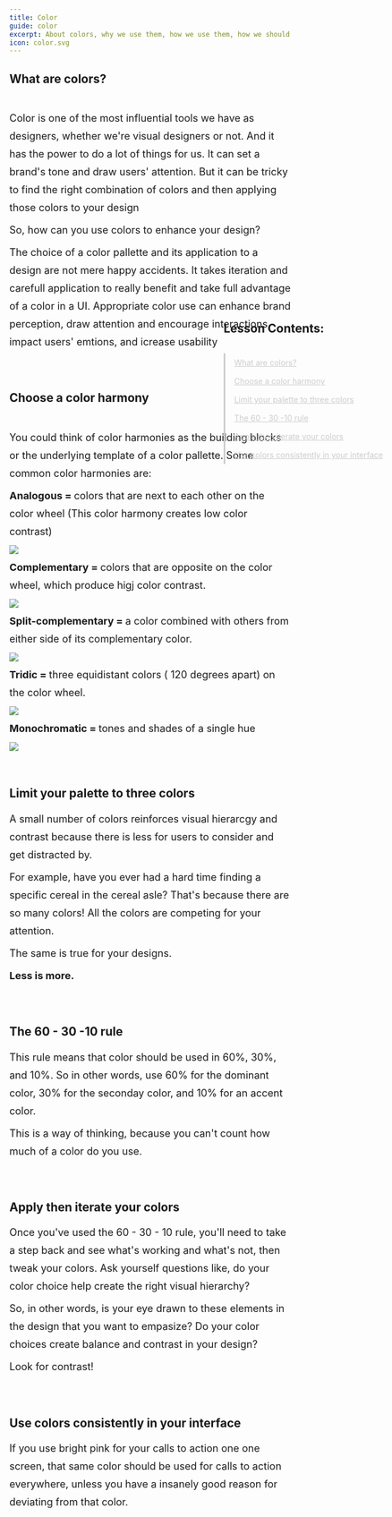 ```yaml
---
title: Color
guide: color
excerpt: About colors, why we use them, how we use them, how we should and what we should do with them.
icon: color.svg
---
```


<div class="aside">
  <h2> Lesson Contents: </h2>
  <a href="#s1"> What are colors? </a>
  <a href="#s2"> Choose a color harmony </a>
  <a href="#s3"> Limit your palette to three colors </a>
  <a href="#s4"> The 60 - 30 -10 rule </a>
  <a href="#s5"> Apply then iterate your colors</a>
  <a href="#s6"> Use colors consistently in your interface</a>

</div>

<section id="s1">

  <h2> What are colors?</h2>
  <br>
  <p>
    Color is one of the most influential tools we have as designers, whether we're visual designers or not. And it has
    the power to do a lot of things for us. It can set a brand's tone and draw users' attention. But it can be tricky to
    find the right combination of colors and then applying those colors to your design
  </p>
  <p>
  </p>
  <p>
    So, how can you use colors to enhance your design?
  </p>
  <p>
    The choice of a color pallette and its application to a design are not mere happy accidents. It takes iteration and
    carefull application to really benefit and take full advantage of a color in a UI. Appropriate color use can enhance
    brand perception, draw attention and encourage interactions, impact users' emtions, and icrease usability
  </p>
</section>
<br>
<br>

<section id="s2">
  <h2> Choose a color harmony </h2>
  <br>
  <p>
    You could think of color harmonies as the building blocks or the underlying template of a color pallette. Some
    common color harmonies are:
  </p>
  <p>
    <b>Analogous = </b> colors that are next to each other on the color wheel (This color harmony creates low color
    contrast)
  </p>
  <img src="/componentui/analogous.svg" />
  <p>
    <b>Complementary = </b> colors that are opposite on the color wheel, which produce higj color contrast.
  </p>
  <img src="/componentui/complementary.svg" />
  <p>
    <b> Split-complementary = </b> a color combined with others from either side of its complementary color.

  </p>

  <img src="/componentui/Split-complementary.svg" />
  <p>
    <b>Tridic = </b> three equidistant colors ( 120 degrees apart) on the color wheel.

  </p>

  <img src="/componentui/Tridic.svg" />
  <p>
    <b>Monochromatic = </b> tones and shades of a single hue

  </p>

  <img src="/componentui/Monochromatic.svg" />

</section>
<br><br>
<section id="s3">
  <h2> Limit your palette to three colors</h2>
  <p>
    A small number of colors reinforces visual hierarcgy and contrast because there is less for users to consider and
    get distracted by.
  </p>
  <p>
    For example, have you ever had a hard time finding a specific cereal in the cereal asle? That's because there are so
    many colors! All the colors are competing for your attention.
  </p>
  <p>
    The same is true for your designs.</p>
  <p>
    <b>Less is more.</b>
  </p>

</section>
<br><br>
<section id="s4">
  <h2> The 60 - 30 -10 rule</h2>
  <p>
    This rule means that color should be used in 60%, 30%, and 10%. So in other words, use 60% for the dominant color,
    30% for the seconday color, and 10% for an accent color.
  </p>
  <p>
    This is a way of thinking, because you can't count how much of a color do you use.
  </p>
</section>
<br><br>
<section id="s5">
  <h2> Apply then iterate your colors</h2>
  <p>
    Once you've used the 60 - 30 - 10 rule, you'll need to take a step back and see what's working and what's not, then
    tweak your colors. Ask yourself questions like, do your color choice help create the right visual hierarchy?

  </p>
  <p>
    So, in other words, is your eye drawn to these elements in the design that you want to empasize? Do your color
    choices create balance and contrast in your design?
  </p>
  <p>
    Look for contrast!
  </p>
</section>
<br><br>
<section id="s6">
  <h2> Use colors consistently in your interface</h2>
  <p>
    If you use bright pink for your calls to action one one screen, that same color should be used for calls to action
    everywhere, unless you have a insanely good reason for deviating from that color.

  </p>
</section>

<style>
  p {
    font-size: 1.125rem;
    line-height: 1.7777778;
    margin: 0.5rem 0;
  }

  .aside {
    position: fixed;
    right: 5%;
    display: flex;
    flex-direction: column;
    top: 15%;
  }

  .aside h2 {
    margin-bottom: 2rem
  }

  .aside a {
    padding-left: 1rem;
    border-left: 3px solid #ccc;
    padding: 0.5rem 1rem;
    color: #ccc;
  }

  .aside a:hover {
    border-color: #5d60ef;
    color: #5d60ef;
    background-color: #ded7fb75;
    padding: 0.5rem 1rem;
    font-weight: bold
  }
</style>
